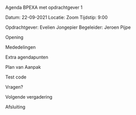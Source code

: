 Agenda BPEXA met opdrachtgever 1

Datum: 22-09-2021 Locatie: Zoom Tijdstip: 9:00

Opdrachtgever: Evelien Jongepier Begeleider: Jeroen Pijpe

Opening

Mededelingen

Extra agendapunten

Plan van Aanpak

Test code

Vragen?

Volgende vergadering

Afsluiting
